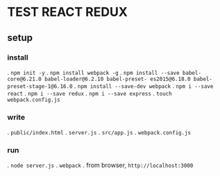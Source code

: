 # TEST REACT REDUX

## setup

### install

. `npm init -y`
. `npm install webpack -g`
. `npm install --save babel-core@6.21.0 babel-loader@6.2.10 babel-preset- es2015@6.18.0 babel-preset-stage-1@6.16.0`
. `npm install --save-dev webpack`
. `npm i --save react`
. `npm i --save redux`
. `npm i --save express`
. `touch webpack.config.js`

### write
. `public/index.html`
. `server.js`
. `src/app.js`
. `webpack.config.js`

### run
. `node server.js`
. `webpack`
. from browser, `http://localhost:3000`